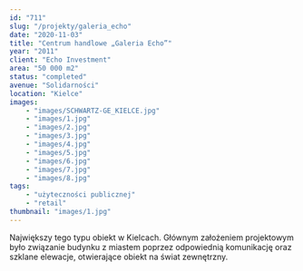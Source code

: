 ```yaml
---
id: "711"
slug: "/projekty/galeria_echo"
date: "2020-11-03"
title: "Centrum handlowe „Galeria Echo”"
year: "2011"
client: "Echo Investment"
area: "50 000 m2"
status: "completed"
avenue: "Solidarności"
location: "Kielce"
images: 
    - "images/SCHWARTZ-GE_KIELCE.jpg"
    - "images/1.jpg"
    - "images/2.jpg"
    - "images/3.jpg"
    - "images/4.jpg"    
    - "images/5.jpg"    
    - "images/6.jpg"    
    - "images/7.jpg"    
    - "images/8.jpg"    
tags: 
    - "użyteczności publicznej"
    - "retail"
thumbnail: "images/1.jpg"
---
```

Największy tego typu obiekt w&nbsp;Kielcach. Głównym założeniem projektowym było związanie budynku z&nbsp;miastem poprzez odpowiednią komunikację oraz szklane elewacje, otwierające obiekt na świat zewnętrzny.